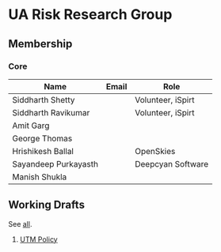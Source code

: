 # UA Risk Research Group

## Membership

### Core

| Name                 | Email                                                                 | Role              |
| ----------------     | ---------------------------------------------------------------       | ----------------- |
| Siddharth Shetty | [<i class="fa fa-envelope-o"></i>](mailto:siddharth.shetty@ispirt.in) | Volunteer, iSpirt |
| Siddharth Ravikumar | [<i class="fa fa-envelope-o"></i>](mailto:ravikumar.siddharth@gmail.com) | Volunteer, iSpirt |
| Amit Garg | [<i class="fa fa-envelope-o"></i>](mailto:studies.amit@gmail.com)             |                   |
| George Thomas       | [<i class="fa fa-envelope-o"></i>](mailto:georj13@gmail.com)             |                   |
| Hrishikesh Ballal   | [<i class="fa fa-envelope-o"></i>](mailto:hballal@gmail.com)             | OpenSkies         |
| Sayandeep Purkayasth | [<i class="fa fa-envelope-o"></i>](mailto:sayandeep@deepcyan.ai)      | Deepcyan Software |
| Manish Shukla        | [<i class="fa fa-envelope-o"></i>](mailto:manish.shukla393@gmail.com) |                   |

## Working Drafts

See [all](./working-drafts/index.md).

1. [UTM Policy](./working-drafts/utm-policy.md)
